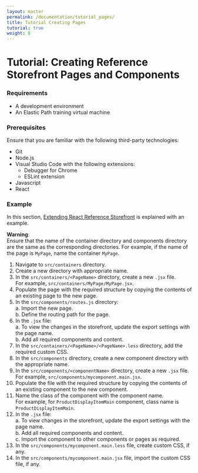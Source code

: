 ```yaml
---
layout: master
permalink: /documentation/tutorial_pages/
title: Tutorial Creating Pages
tutorial: true
weight: 8
---
```

# Tutorial: Creating Reference Storefront Pages and Components

### Requirements

* A development environment
* An Elastic Path training virtual machine

### Prerequisites

Ensure that you are familiar with the following third-party technologies:
* Git
* Node.js
* Visual Studio Code with the following extensions:
  * Debugger for Chrome
  * ESLint extension
* Javascript
* React

### Example

In this section, [Extending React Reference Storefront](https://elasticpath.github.io/react-pwa-reference-storefront/documentation/extending/) is explained with an example.

**Warning**:<br/>
  Ensure that the name of the container directory and components directory are the same as the corresponding directories. For example, if the name of the page is `MyPage`, name the container `MyPage`.<br>

1. Navigate to `src/containers` directory.<br>
2. Create a new directory with appropriate name.<br>
3. In the `src/containers/<PageName>` directory, create a new `.jsx` file. <br>
    For example, `src/containers/MyPage/MyPage.jsx`.<br>
4. Populate the page with the required structure by copying the contents of an existing page to the new page.<br>
5. In the `src/components/routes.js` directory:<br>
   a. Import the new page.<br>
   b. Define the routing path for the page.<br>
6. In the `.jsx` file:<br>
   a. To view the changes in the storefront, update the export settings with the page name.<br>
   b. Add all required components and content.<br>
7. In the `src/containers/<PageName>/<PageName>.less` directory, add the required custom CSS. <br>
8. In the `src/components` directory, create a new component directory with the appropriate name.<br>
9. In the `src/components/<componentName>` directory, create a new `.jsx` file. <br> For example, `src/components/mycomponent.main.jsx`.<br>
10. Populate the file with the required structure by copying the contents of an existing component to the new component.<br>
11. Name the class of the component with the component name.<br>For example, for `ProductDisplayItemMain` component, class name is `ProductDisplayItemMain`.<br>
13. In the `.jsx` file:<br>
    a. To view changes in the storefront, update the export settings with the page name.<br>
    b. Add all required components and content.<br>
    c. Import the component to other components or pages as required.<br>
14. In the `src/components/mycomponent.main.less` file, create custom CSS, if any.<br>
15. In the `src/components/mycomponent.main.jsx` file, import the custom CSS file, if any.
